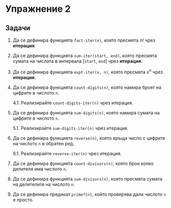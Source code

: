 Упражнение 2
============

Задачи
------

1. Да се дефинира функцията `fact-iter(n)`, която пресмята n! чрез **итерация**.

2. Да се дефинира функцията `sum-iter(start, end)`, която пресмята сумата на числата в интервала [`start`, `end`] чрез **итерация**.

3. Да се дефинира функцията `expt-iter(x, n)`, която пресмята x<sup>n</sup> чрез **итерация**.

4. Да се дефинира функцията `count-digits(n)`, която намира броят на цифрите в числото `n`.

    4.1. Реализирайте `count-digits-iter(n)` чрез итерация.


5. Да се дефинира функцията `sum-digits(n)`, която намира сумата на цифрите в числото `n`.

    5.1. Реализирайте `sum-digits-iter(n)` чрез итерация.


6. Да се дефинира функцията `reverse(n)`, която връща число с цифрите на числото `n` в обратен ред.

    6.1. Реализирайте `reverse-iter(n)` чрез итерация.


7. Да се дефинира функцията `count-divisors(n)`, която брои колко делителя има числото `n`.

8. Да се дефинира функцията `sum-divisors(n)`, която пресмята сумата на делителите на числото `n`.

9. Да се дефинира предикат `prime?(n)`, който проверява дали числото `n` е просто.
